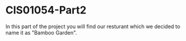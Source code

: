 # CIS01054-Part2

In this part of the project you will find our resturant which we decided to name it as "Bamboo Garden".
